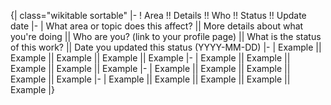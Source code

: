 {| class="wikitable sortable"
|-
! Area !! Details !! Who !! Status !! Update date
|-
| What area or topic does this affect? || More details about what you're doing || Who are you? (link to your profile page) || What is the status of this work? || Date you updated this status (YYYY-MM-DD)
|-
| Example || Example || Example || Example || Example
|-
| Example || Example || Example || Example || Example
|-
| Example || Example || Example || Example || Example
|-
| Example || Example || Example || Example || Example
|}